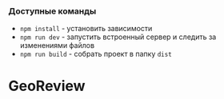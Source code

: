 ### Доступные команды

* `npm install` - установить зависимости
* `npm run dev` - запустить встроенный сервер и следить за изменениями файлов
* `npm run build` - собрать проект в папку `dist`
# GeoReview
